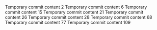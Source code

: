 Temporary commit content 2
Temporary commit content 6
Temporary commit content 15
Temporary commit content 21
Temporary commit content 26
Temporary commit content 28
Temporary commit content 68
Temporary commit content 77
Temporary commit content 109

